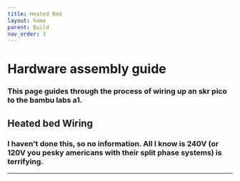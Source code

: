 ```yaml
---
title: Heated Bed
layout: home
parent: Build
nav_order: 3
---
```


<h1>Hardware assembly guide</h1>
<h3>This page guides through the process of wiring up an skr pico to the bambu labs a1.</h3>

<h2>Heated bed Wiring</h2>
<h3>I haven't done this, so no information. All I know is 240V (or 120V you pesky americans with their split phase systems) is terrifying.</h3>

----
